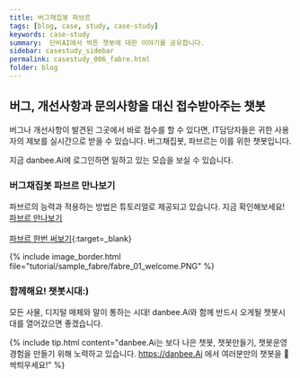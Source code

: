 ```yaml
---
title: 버그채집봇 파브르
tags: [blog, case, study, case-study]
keywords: case-study
summary:  단비AI에서 싹튼 챗봇에 대한 이야기를 공유합니다.
sidebar: casestudy_sidebar
permalink: casestudy_006_fabre.html
folder: blog
---
```



## 버그, 개선사항과 문의사항을 대신 접수받아주는 챗봇
버그나 개선사항이 발견된 그곳에서 바로 접수를 할 수 있다면, IT담당자들은 귀한 사용자의 제보를 실시간으로 받을 수 있습니다.
버그채집봇, 파브르는 이를 위한 챗봇입니다.

지금 danbee.Ai에 로그인하면 일하고 있는 모습을 보실 수 있습니다.

### 버그채집봇 파브르 만나보기
파브르의 능력과 적용하는 방법은 튜토리얼로 제공되고 있습니다.
지금 확인해보세요!
[파브르 만나보기](https://doc.danbee.ai/advanced_bug_hunting_fabre.html) <br/><br/>
[파브르 한번 써보기](https://frogue.danbee.ai/?chatbot_id=4064be4c-a3d1-4663-aa2e-ca9d2d852518){:target=_blank}<br/>

{% include image_border.html file="tutorial/sample_fabre/fabre_01_welcome.PNG" %}

### 함께해요! 챗봇시대:)
모든 사물, 디지털 매체와 말이 통하는 시대! 
danbee.Ai와 함께 반드시 오게될 챗봇시대를 열어갔으면 좋겠습니다.

{% include tip.html content="danbee.Ai는 보다 나은 챗봇, 챗봇만들기, 챗봇운영 경험을 만들기 위해 노력하고 있습니다. https://danbee.Ai 에서 여러분만의 챗봇을 🌱싹틔우세요!" %}